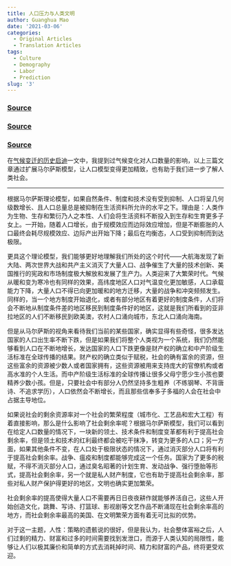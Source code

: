 ```yaml
---
title: 人口压力与人类文明
author: Guanghua Mao
date: '2021-03-06'
categories:
  - Original Articles
  - Translation Articles
tags:
  - Culture
  - Demography
  - Labor
  - Prediction
slug: '3'
---
```


### [Source](http://headsalon.org/archives/6798.html)

### [Source](http://headsalon.org/archives/662.html)

### [Source](http://headsalon.org/archives/658.html)

在[气候变迁的历史启迪](https://guanghuamao.netlify.app/2020/12/23/1/)一文中，我提到过气候变化对人口数量的影响，以上三篇文章通过扩展马尔萨斯模型，让人口模型变得更加精致，也有助于我们进一步了解人类社会。

---

根据马尔萨斯理论模型，如果自然条件、制度和技术没有受到抑制、人口将呈几何级数增长、且人口总量总是被抑制在生活资料所允许的水平之下。理由是：人类作为生物、生存和繁衍乃人之本性、人们会将生活资料不断投入到生存和生育更多子女上。一开始，随着人口增长，由于规模效应而边际效应增加，但是不断膨胀的人口最终会耗尽规模效应、边际产出开始下降；最后在均衡态，人口受到抑制而到达极限。

更具这个理论模型，我们能够更好地理解我们所处的这个时代——大航海发现了新大陆、两次世界大战和共产主义消灭了大量人口、战争催生了大量的技术创新、美国推行的宪政和市场制度极大解放和发展了生产力。人类迎来了大繁荣时代。气候从暖和变为寒冷也有同样的效果，高纬度地区人口对气温变化更加敏感，人口承载能力下降，大量人口不得已向更加暖和的地方迁移，大量的战争和冲突频频发生。同样的，当一个地方制度开始退化，或者有部分地区有着更好的制度条件，人们将会不断地从制度条件差的地区移民到制度条件好的地区，这就是我们所看到的亚非拉地区的人们不断移民到欧美澳，农村人口涌向城市，东北人口涌向海南。

但是从马尔萨斯的视角来看待我们当前的某些国家，确实显得有些奇怪，很多发达国家的人口出生率不断下跌，但是如果我们将整个人类视为一个系统，我们仍然能够看到人口在不断地增长，发达国家的人口下跌更像是财产权的确立和中产阶级生活标准在全球传播的结果。财产权的确立类似于赋税，社会的确有富余的资源，但这些富余的资源被少数人或者国家拥有，这些资源被用来支持庞大的官僚机构或者高水准的个人生活。而中产阶级生活标准的全球传播让很多父母宁愿少生小孩也要精养少数小孩。但是，只要社会中有部分人仍然坚持多生粗养（不练钢琴、不背唐诗、不追求学历），人口依然会不断增长，而且那些信奉多子多福的人会在社会中占据主导地位。

如果说社会的剩余资源率对一个社会的繁荣程度（城市化、工艺品和宏大工程）有着直接影响，那么是什么影响了社会剩余率呢？根据马尔萨斯模型，我们可以看到在给定人口数量的情况下，一块新的领土、技术条件和制度变革都有利于提高社会剩余率，但是领土和技术的红利最终都会被吃干抹净，转变为更多的人口；另一方面，如果其他条件不变，在人口处于极限状态的情况下，通过消灭部分人口将有利于提高社会剩余率。战争、瘟疫和制度都能够完成这一个任务。国家为了更多的税赋，不得不消灭部分人口，通过臭名昭著的计划生育、发动战争、强行堕胎等形式，提高社会剩余率，另一个就是私人财产制度，它也有助于提高社会剩余率，那些对私人财产保护得更好的地区，文明也确实更加繁荣。

社会剩余率的提高使得大量人口不需要再日日夜夜耕作就能够养活自己，这些人开始创造文化，跳舞、写诗、打篮球、影视剧等文艺作品不断涌现在社会剩余率高的地方，而社会剩余率最高的美国、在文明繁荣方面有着无可比拟的优势。

对于这一主题，人性：策略的遗骸说的很好，但是我认为，社会整体富裕之后，人们过剩的精力、财富和过多的时间需要找到发泄口，而源于人类认知的局限性，能够让人们以极其廉价和简单的方式去消耗掉时间、精力和财富的产品，终将更受欢迎。



